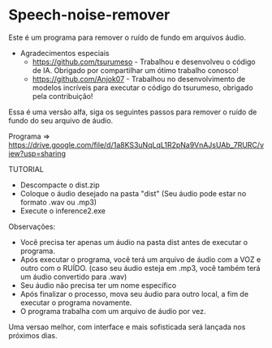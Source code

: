 # Speech-noise-remover

Este é um programa para remover o ruído de fundo em arquivos áudio.

- Agradecimentos especiais
  - https://github.com/tsurumeso - Trabalhou e desenvolveu o código de IA. Obrigado por compartilhar um ótimo trabalho conosco!
  - https://github.com/Anjok07 - Trabalhou no desenvolvimento de modelos incríveis para executar o código do tsurumeso, obrigado pela contribuição!


Essa é uma versão alfa, siga os seguintes passos para remover o ruído de fundo do seu arquivo de áudio.

Programa => https://drive.google.com/file/d/1a8KS3uNqLqL1R2pNa9VnAJsUAb_7RURC/view?usp=sharing


TUTORIAL
- Descompacte o dist.zip
- Coloque o áudio desejado na pasta "dist" (Seu áudio pode estar no formato .wav ou .mp3)
- Execute o inference2.exe


Observações:
- Você precisa ter apenas um áudio na pasta dist antes de executar o programa.
- Após executar o programa, você terá um arquivo de áudio com a VOZ e outro com o RUÍDO. (caso seu áudio esteja em .mp3, você também terá um áudio convertido para .wav)
- Seu áudio não precisa ter um nome específico
- Após finalizar o processo, mova seu áudio para outro local, a fim de executar o programa novamente.
- O programa trabalha com um arquivo de áudio por vez.



Uma versao melhor, com interface e mais sofisticada será lançada nos próximos dias.
